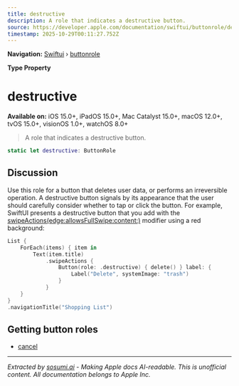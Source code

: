 ```yaml
---
title: destructive
description: A role that indicates a destructive button.
source: https://developer.apple.com/documentation/swiftui/buttonrole/destructive
timestamp: 2025-10-29T00:11:27.752Z
---
```


**Navigation:** [Swiftui](/documentation/swiftui) › [buttonrole](/documentation/swiftui/buttonrole)

**Type Property**

# destructive

**Available on:** iOS 15.0+, iPadOS 15.0+, Mac Catalyst 15.0+, macOS 12.0+, tvOS 15.0+, visionOS 1.0+, watchOS 8.0+

> A role that indicates a destructive button.

```swift
static let destructive: ButtonRole
```

## Discussion

Use this role for a button that deletes user data, or performs an irreversible operation. A destructive button signals by its appearance that the user should carefully consider whether to tap or click the button. For example, SwiftUI presents a destructive button that you add with the [swipeActions(edge:allowsFullSwipe:content:)](/documentation/swiftui/view/swipeactions(edge:allowsfullswipe:content:)) modifier using a red background:

```swift
List {
    ForEach(items) { item in
        Text(item.title)
            .swipeActions {
                Button(role: .destructive) { delete() } label: {
                    Label("Delete", systemImage: "trash")
                }
            }
    }
}
.navigationTitle("Shopping List")
```



## Getting button roles

- [cancel](/documentation/swiftui/buttonrole/cancel)

---

*Extracted by [sosumi.ai](https://sosumi.ai) - Making Apple docs AI-readable.*
*This is unofficial content. All documentation belongs to Apple Inc.*
